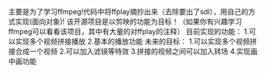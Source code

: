 主要是为了学习ffmpeg!代码中将ffplay摘抄出来（去除要出了sdl），用自己的方式实现(面向对象)!
该开源项目是以剪映的功能为目标！（如果你有兴趣学习ffmpeg可以看看该项目，其中有大量的对ffplay的注释）
目前实现的功能：
1.可以实现多个视频拼接播放
2.基本的播放功能
未来的目标：
1.可以实现多个视频拼接合成一个视频
2.可以加入滤镜等特效
3.拼接的视频之间可以加入转场
4.实现画中画功能
